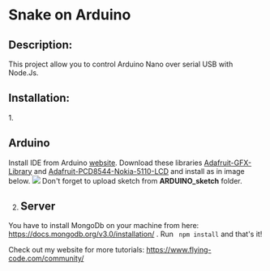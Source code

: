 <h1> Snake on Arduino </h1>
<h2>Description: </h2>
This project allow you to control Arduino Nano over serial USB with Node.Js.
<h2>Installation: </h2>
1. <h2>Arduino</h2>
Install IDE from Arduino <a href="https://www.arduino.cc/en/Main/Software" target="_blank">website</a>.
Download these libraries 
<a href="https://github.com/iosifnicolae2/Arduino_Snake/blob/master/Adafruit-GFX-Library-master.zip?raw=true" target="_blank">Adafruit-GFX-Library</a> and 
<a href="https://github.com/iosifnicolae2/Arduino_Snake/blob/master/Adafruit-PCD8544-Nokia-5110-LCD-library-master.zip?raw=true" target="_blank">Adafruit-PCD8544-Nokia-5110-LCD</a> and install as in image below.
<img src="https://www.flying-code.com/community/content/images/2015/12/anim-1.gif" tag="FlyingCode Upload Sketch with libraries"/>
Don't forget to upload sketch from <b>ARDUINO_sketch</b> folder.

2. <h2>Server</h2>
You have to install MongoDb on your machine from here: https://docs.mongodb.org/v3.0/installation/ .
Run <code> npm install</code> and that's it!



Check out my website for more tutorials: https://www.flying-code.com/community/



